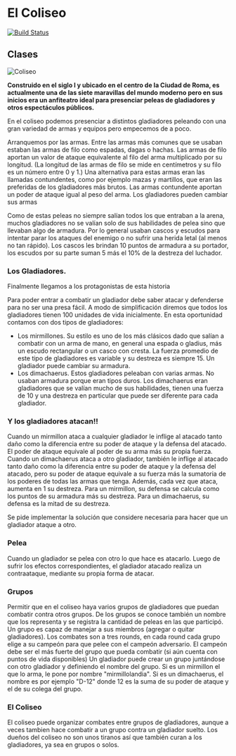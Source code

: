 # El Coliseo 
 
[![Build Status](https://github.com/wollok/clasesColiseo/actions/workflows/ci.yml/badge.svg)](https://github.com/wollok/clasesColiseo/actions/workflows/ci.yml)


## Clases 
![Coliseo](https://thumbs.dreamstime.com/t/dibujo-del-coliseo-ejemplo-de-colosseum-en-roma-italia-65506949.jpg)
  
**Construido en el siglo I y ubicado en el centro de la Ciudad de Roma, es actualmente una de las siete maravillas del mundo moderno pero en sus inicios era un anfiteatro ideal para presenciar peleas de gladiadores y otros espectáculos públicos.**

En el coliseo podemos presenciar a distintos gladiadores peleando con una gran variedad de armas y equipos pero empecemos de a poco.

Arranquemos por las armas. Entre las armas más comunes que se usaban estaban las armas de filo como espadas, dagas o hachas. Las armas de filo aportan un valor de ataque equivalente al filo del arma multiplicado por su longitud. (La longitud de las armas de filo se mide en centímetros y su filo es un número entre 0 y 1.)
Una alternativa para estas armas eran las llamadas contundentes, como por ejemplo mazas y martillos, que eran las preferidas de los gladiadores más brutos. Las armas contundente aportan un poder de ataque igual al peso del arma. Los gladiadores pueden cambiar sus armas 

Como de estas peleas no siempre salían todos los que entraban a la arena, muchos gladiadores no se valían solo de sus habilidades de pelea sino que llevaban algo de armadura. Por lo general usaban cascos y escudos para intentar parar los ataques del enemigo o no sufrir una herida letal (al menos no tan rápido). Los cascos les brindan 10 puntos de armadura a su portador, los escudos por su parte suman 5 más el 10% de la destreza del luchador.

### Los Gladiadores.
Finalmente llegamos a los protagonistas de esta historia

Para poder entrar a combatir un gladiador debe saber atacar y defenderse para no ser una presa fácil. A modo de simplificación diremos que todos los gladiadores tienen 100 unidades de vida inicialmente.
En esta oportunidad contamos con dos tipos de gladiadores:
- Los mirmillones. Su estilo es uno de los más clásicos dado que salían a combatir con un arma de mano, en general una espada o gladius, más un escudo rectangular o un casco con cresta. La fuerza promedio de este tipo de gladiadores es variable y su destreza es siempre 15. Un gladiador puede cambiar su armadura.
- Los dimachaerus. Estos gladiadores peleaban con varias armas. No usaban armadura porque eran tipos duros. Los dimachaerus eran gladiadores que se valían mucho de sus habilidades, tienen una fuerza de 10 y una destreza en particular que puede ser diferente para cada gladiador. 


### Y los gladiadores atacan!! 

Cuando un mirmillon ataca a cualquier gladiador le inflige al atacado tanto daño como la diferencia entre su poder de ataque y la defensa del atacado. El poder de ataque equivale al poder de su arma más su propia fuerza. 
Cuando un dimachaerus ataca a otro gladiador, también le inflige al atacado tanto daño como la diferencia entre su poder de ataque y la defensa del atacado, pero su poder de ataque equivale a su fuerza más la sumatoria de los poderes de todas las armas que tenga.  Además, cada vez que ataca, aumenta en 1 su destreza.
Para un mirmillon, su defensa se calcula como los puntos de su armadura más su destreza. 
Para un dimachaerus, su defensa es la mitad de su destreza.

Se pide implementar la solución que considere necesaria para hacer que un gladiador ataque a otro.

### Pelea
Cuando un gladiador se pelea con otro lo que hace es atacarlo. Luego de sufrir los efectos correspondientes, el gladiador atacado realiza un contraataque, mediante su propia forma de atacar. 

### Grupos
Permitir que en el coliseo haya varios grupos de gladiadores que puedan combatir contra otros grupos. De los grupos se conoce también un nombre que los representa y se registra la cantidad de peleas en las que participó. Un grupo es capaz de manejar a sus miembros (agregar o quitar gladiadores).
Los combates son a tres rounds, en cada round cada grupo elige a su campeón para que pelee con el campeón adversario. El campeón debe ser el más fuerte del grupo que pueda combatir (si aún cuenta con puntos de vida disponibles)
Un gladiador puede crear un grupo juntándose con otro gladiador y definiendo el nombre del grupo. Si es un mirmillon el que lo arma, le pone por nombre "mirmillolandia". Si es un dimachaerus, el nombre es por ejemplo "D-12" donde 12 es la suma de su poder de ataque y el de su colega del grupo.


### El Coliseo
El coliseo puede organizar combates entre grupos de gladiadores, aunque a veces tambien hace combatir a un grupo contra un gladiador suelto. Los dueños del coliseo no son unos tiranos así que también curan a los gladiadores, ya sea en grupos o solos.
